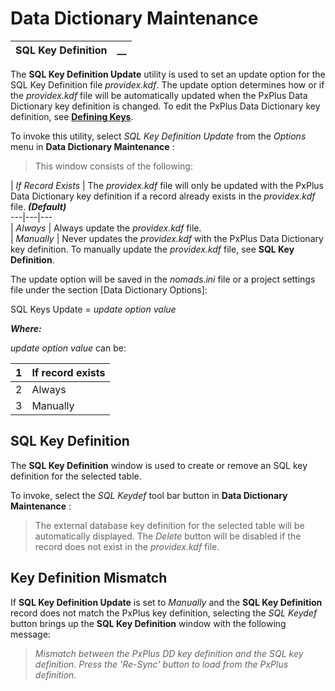 # Data Dictionary Maintenance   
  
**SQL Key Definition** |  **__**  
---|---  
  
The **SQL Key Definition Update** utility is used to set an update option for the SQL Key Definition file _providex.kdf_. The update option determines how or if the _providex.kdf_ file will be automatically updated when the PxPlus Data Dictionary key definition is changed. To edit the PxPlus Data Dictionary key definition, see **[Defining Keys](Defining%20Keys.md)**.

To invoke this utility, select _SQL Key Definition Update_ from the _Options_ menu in **Data Dictionary Maintenance** :

> This window consists of the following:

|  _If Record Exists_ |  The _providex.kdf_ file will only be updated with the PxPlus Data Dictionary key definition if a record already exists in the _providex.kdf_ file. **_(Default)_**  
---|---|---  
|  _Always_ |  Always update the _providex.kdf_ file.  
|  _Manually_ |  Never updates the _providex.kdf_ with the PxPlus Data Dictionary key definition. To manually update the _providex.kdf_ file, see **SQL Key Definition**.  
  
The update option will be saved in the _nomads.ini_ file or a project settings file under the section [Data Dictionary Options]:

SQL Keys Update = _update option value_

**_Where:_**

_update_ _option value_ can be:

1 |  If record exists  
---|---  
2 |  Always  
3 |  Manually  
  
##  SQL Key Definition

The **SQL Key Definition** window is used to create or remove an SQL key definition for the selected table.

To invoke, select the _SQL Keydef_ tool bar button in **Data Dictionary Maintenance** :

> The external database key definition for the selected table will be automatically displayed. The _Delete_ button will be disabled if the record does not exist in the _providex.kdf_ file.

## Key Definition Mismatch

If **SQL Key Definition Update** is set to _Manually_ and the **SQL Key Definition** record does not match the PxPlus key definition, selecting the _SQL Keydef_ button brings up the **SQL Key Definition** window with the following message:

> _Mismatch between the PxPlus DD key definition and the SQL key definition. Press the 'Re-Sync' button to load from the PxPlus definition._
